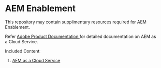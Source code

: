 # AEM Enablement

This repository may contain supplimentary resources required for AEM Enablement. 

Refer [Adobe Product Documentation ](https://docs.adobe.com/content/help/en/experience-cloud/user-guides/home.html) for detailed documentation on AEM as a Cloud Service.

Included Content:
1. [ AEM as a Cloud Service ](https://github.com/adobe/aem-enablement/tree/master/AEMAsACloudService_)
